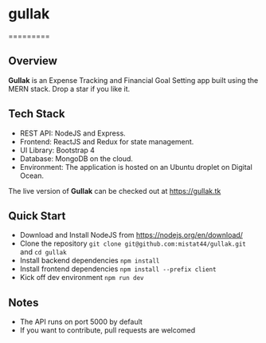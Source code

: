 # gullak 
=========

## Overview
__Gullak__ is an Expense Tracking and Financial Goal Setting app built using the MERN stack. Drop a star if you like it. 

## Tech Stack
- REST API: NodeJS and Express. 
- Frontend: ReactJS and Redux for state management.
- UI Library: Bootstrap 4
- Database: MongoDB on the cloud.
- Environment: The application is hosted on an Ubuntu droplet on Digital Ocean. 

The live version of __Gullak__ can be checked out at https://gullak.tk

## Quick Start
* Download and Install NodeJS from https://nodejs.org/en/download/
* Clone the repository `git clone git@github.com:mistat44/gullak.git` and `cd gullak`
* Install backend dependencies `npm install`
* Install frontend dependencies `npm install --prefix client`
* Kick off dev environment `npm run dev`

## Notes
* The API runs on port 5000 by default
* If you want to contribute, pull requests are welcomed
